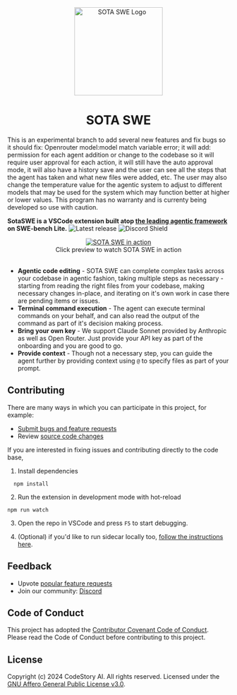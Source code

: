 <div id="sotaswe-logo" align="center">
    <img src="./assets/logo-small.png" alt="SOTA SWE Logo" width="200"/>
    <h1>SOTA SWE</h1>
</div>
 This is an experimental branch to add several new features and fix bugs so it should fix: Openrouter model:model match variable error; it will add: permission for each agent addition or change to the codebase so it will require user approval for each action, it will still have the auto approval mode, it will also have a history save and the user can see all the steps that the agent has taken and what new files were added, etc. The user may also change the temperature value for the agentic system to adjust to different models that may be used for the system which may function better at higher or lower values. This program has no warranty and is currenty being developed so use with caution. 
 
**SotaSWE is a VSCode extension built atop [the leading agentic framework](https://github.com/codestoryai/sidecar) on SWE-bench Lite.**
![Latest release](https://img.shields.io/github/v/release/codestoryai/extension?label=version)
![Discord Shield](https://discord.com/api/guilds/1138070673756004464/widget.png?style=shield)

<div align="center">
  <a href="https://customer-usdtusoutmmf2q7n.cloudflarestream.com/b1848f183bd6884ea21c53d0a98224c8/watch" target="_blank" rel="noopener noreferrer">
	  <img src="https://customer-usdtusoutmmf2q7n.cloudflarestream.com/b1848f183bd6884ea21c53d0a98224c8/thumbnails/thumbnail.jpg" alt="SOTA SWE in action" />
  </a>
</div>
<div align="center">
  Click preview to watch SOTA SWE in action
</div>
<br/>

- **Agentic code editing** - SOTA SWE can complete complex tasks across your codebase in agentic fashion, taking multiple steps as necessary - starting from reading the right files from your codebase, making necessary changes in-place, and iterating on it's own work in case there are pending items or issues.
- **Terminal command execution** - The agent can execute terminal commands on your behalf, and can also read the output of the command as part of it's decision making process.
- **Bring your own key** - We support Claude Sonnet provided by Anthropic as well as Open Router. Just provide your API key as part of the onboarding and you are good to go.
- **Provide context** - Though not a necessary step, you can guide the agent further by providing context using `@` to specify files as part of your prompt.

## Contributing

There are many ways in which you can participate in this project, for example:

- [Submit bugs and feature requests](https://github.com/codestoryai/extension/issues)
- Review [source code changes](https://github.com/codestoryai/extension/pulls)

If you are interested in fixing issues and contributing directly to the code base,

1. Install dependencies

```shell
  npm install
```

2. Run the extension in development mode with hot-reload

```shell
npm run watch
```

3. Open the repo in VSCode and press `F5` to start debugging.

4. (Optional) if you'd like to run sidecar locally too, [follow the instructions here](https://github.com/codestoryai/sidecar/blob/main/HOW_TO_CONTRIBUTE.md).

## Feedback

- Upvote [popular feature requests](https://github.com/codestoryai/extension/issues?q=is%3Aopen+is%3Aissue+label%3Afeature-request+sort%3Areactions-%2B1-desc)
- Join our community: [Discord](https://discord.gg/mtgrhXM5Xf)

## Code of Conduct

This project has adopted the [Contributor Covenant Code of Conduct](CODE_OF_CONDUCT.md). Please read the Code of Conduct before contributing to this project.

## License

Copyright (c) 2024 CodeStory AI. All rights reserved.
Licensed under the [GNU Affero General Public License v3.0](LICENSE.md).
